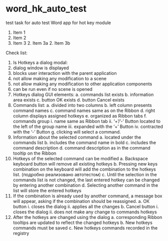 # word_hk_auto_test
test task for auto test Word app for hot key module

1. Item 1
1. Item 2
1. Item 3
   2. Item 3a
   2. Item 3b

Сheck list:

1.	Is Hotkeys a dialog modal:
   2.	dialog window is displayed
   3.	blocks user interaction with the parent application
   4.	not allow making any modification to a scene 
   5.	not allow making any modification to other application components 
   6.	can be run even if no scene is opened 
2.	Hotkeys dialog GUI elements:
a.	commands list exists
b.	information area exists
c.	button OK exists
d.	button Cancel exists
3.	Сommands list:
a.	divided into two columns 
b.	left column presents command names 
c.	command names same as on the Ribbon
d.	right column displays assigned hotkeys
e.	organized as Ribbon tabs
f.	commands group
i.	name same as Ribbon tab
ii.	‘+’/’-’ Button located to the left of the group name
iii.	expanded with the ‘+’ Button
iv.	contracted with the ‘-’ Button
g.	clicking will select a command.
4.	Information about the selected command
a.	located under the commands list
b.	includes the command name in bold
c.	includes the command description
d.	command description as in the command tooltip on the Ribbon
5.	Hotkeys of the selected command can be modified
a.	Backspace keyboard button will remove all existing hotkeys
b.	Pressing new keys combination on the keyboard will add the combination to the hotkeys list. (подробно реализовано автотестом)
c.	Until the selection in the commands list is not changed, the last entered hotkey can be changed by entering another combination
d.	Selecting another command in the list will store the entered hotkeys
6.	If the combination is already used by another command, a message box will appear, asking if the combination should be reassigned.
a.	ОК button
i.	closes the dialog
ii.	applies all the changes
b.	Cancel button
i.	closes the dialog
ii.	does not make any change to commands hotkeys 
7.	After the hotkeys are changed using the dialog
a.	corresponding Ribbon tooltips are updated to reflect the changed hotkeys
b.	New hotkeys commands must be saved
c.	New hotkeys commands recorded in the registry

